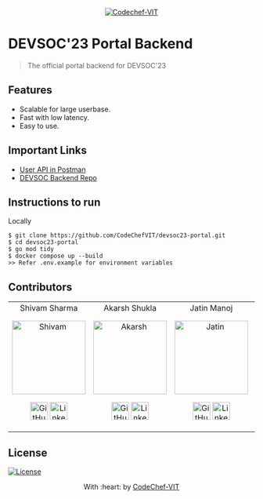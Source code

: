 <p align="center"><a href="https://www.codechefvit.com" target="_blank"><img src="https://s3.amazonaws.com/codechef_shared/sites/all/themes/abessive/logo-3.png" title="CodeChef-VIT" alt="Codechef-VIT"></a>
</p>

# DEVSOC'23 Portal Backend

> <Subtitle>
> The official portal backend for DEVSOC'23

<!--

[![DOCS](https://img.shields.io/badge/Documentation-see%20docs-green?style=flat-square&logo=appveyor)](INSERT_LINK_FOR_DOCS_HERE)
[![UI ](https://img.shields.io/badge/User%20Interface-Link%20to%20UI-orange?style=flat-square&logo=appveyor)](INSERT_UI_LINK_HERE) -->

## Features

- Scalable for large userbase.
- Fast with low latency.
- Easy to use.

## Important Links

- [User API in Postman](https://app.getpostman.com/run-collection/25668967-8f4cae4f-44e2-43e9-9146-9a7609d9ff9c?action=collection%2Ffork&source=rip_markdown&collection-url=entityId%3D25668967-8f4cae4f-44e2-43e9-9146-9a7609d9ff9c%26entityType%3Dcollection%26workspaceId%3D6a647210-122a-4aa5-afc1-44a9b0e6afe8)
- [DEVSOC Backend Repo](https://github.com/CodeChefVIT/devsoc23-backend)

## Instructions to run
Locally
```
$ git clone https://github.com/CodeChefVIT/devsoc23-portal.git
$ cd devsoc23-portal
$ go mod tidy
$ docker compose up --build
>> Refer .env.example for environment variables
```

## Contributors

<table>
<tr align="center">
<td>Shivam Sharma 
	<p align="center">
		<img src = "https://avatars.githubusercontent.com/Mr-Emerald-Wolf " width="150" height="150" alt="Shivam">
	</p>
	<p align="center">
		<a href = "https://github.com/Mr-Emerald-Wolf"><img src = "http://www.iconninja.com/files/241/825/211/round-collaboration-social-github-code-circle-network-icon.svg" width="36" height = "36" alt="GitHub"/></a>
		<a href = "https://www.linkedin.com/in/shivam-sharma-6a0b1b1a7/">
			<img src = "http://www.iconninja.com/files/863/607/751/network-linkedin-social-connection-circular-circle-media-icon.svg" width="36" height="36" alt="LinkedIn"/>
		</a>
	</p>
</td>
<td>Akarsh Shukla 
	<p align="center">
		<img src = "https://avatars.githubusercontent.com/akarsh1263 " width="150" height="150" alt="Akarsh">
	</p>
	<p align="center">
		<a href = "https://github.com/akarsh1263 "><img src = "http://www.iconninja.com/files/241/825/211/round-collaboration-social-github-code-circle-network-icon.svg" width="36" height = "36" alt="GitHub"/></a>
		<a href = "https://www.linkedin.com/in/akarsh-shukla-627447219/">
			<img src = "http://www.iconninja.com/files/863/607/751/network-linkedin-social-connection-circular-circle-media-icon.svg" width="36" height="36" alt="LinkedIn"/>
		</a>
	</p>
</td>
<td>Jatin Manoj
	<p align="center">
		<img src = "https://avatars.githubusercontent.com/jatin020403" width="150" height="150" alt="Jatin">
	</p>
	<p align="center">
		<a href = "https://github.com/Jatin020403"><img src = "http://www.iconninja.com/files/241/825/211/round-collaboration-social-github-code-circle-network-icon.svg" width="36" height = "36" alt="GitHub"/></a>
		<a href = "https://www.linkedin.com/in/jatin-manoj-b0902783/">
			<img src = "http://www.iconninja.com/files/863/607/751/network-linkedin-social-connection-circular-circle-media-icon.svg" width="36" height="36" alt="LinkedIn"/>
		</a>
	</p>
</td>	
<td> Sugam Kuber
	<p align="center">
		<img src = "https://avatars.githubusercontent.com/SugamKuber" width="150" height="150" alt="Sugam Kuber">
	</p>
	<p align="center">
		<a href = "https://github.com/SugamKuber"><img src = "http://www.iconninja.com/files/241/825/211/round-collaboration-social-github-code-circle-network-icon.svg" width="36" height = "36" alt="GitHub"/></a>
		<a href = "https://www.linkedin.com/in/sugamkuber-78426/">
			<img src = "http://www.iconninja.com/files/863/607/751/network-linkedin-social-connection-circular-circle-media-icon.svg" width="36" height="36" alt="LinkedIn"/>
		</a>
	</p>
</td>
</tr>
</table>

## License

[![License](http://img.shields.io/:license-mit-blue.svg?style=flat-square)](http://badges.mit-license.org)

<p align="center">
	With :heart: by <a href="https://www.codechefvit.com" target="_blank">CodeChef-VIT</a>
</p>
